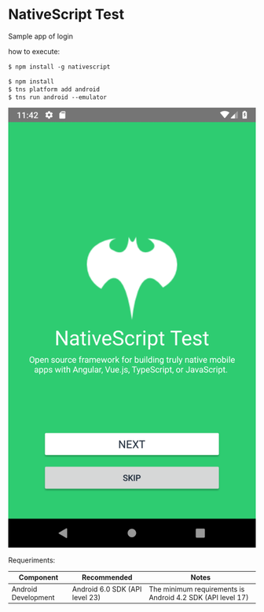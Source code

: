 # NativeScript Test

Sample app of login

how to execute:

```console
$ npm install -g nativescript
```

```console
$ npm install
$ tns platform add android
$ tns run android --emulator
```
![app](docs/imgs/app.png)

Requeriments:

| Component           | Recommended                    | Notes                                                      |
| ------------------- | ------------------------------ | ---------------------------------------------------------- |
| Android Development | Android 6.0 SDK (API level 23) | The minimum requirements is Android 4.2 SDK (API level 17) |
